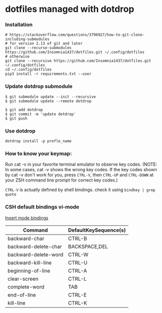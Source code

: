 # dotfiles managed with dotdrop

### Installation

```shell
# https://stackoverflow.com/questions/3796927/how-to-git-clone-including-submodules
# for version 2.13 of git and later
git clone --recurse-submodules https://github.com/Insomnia1437/dotfiles.git ~/.config/dotfiles
# otherwise
git clone --recursive https://github.com/Insomnia1437/dotfiles.git ~/.config/dotfiles
cd ~/.config/dotfiles
pip3 install -r requirements.txt --user
```

### Update dotdrop submodule

```shell
$ git submodule update --init --recursive
$ git submodule update --remote dotdrop

$ git add dotdrop
$ git commit -m 'update dotdrop'
$ git push
```

### Use dotdrop

```shell
dotdrop install -p profle_name
```

### How to know your keymap:

Run cat -v in your favorite terminal emulator to observe key codes.
(NOTE: In some cases, cat -v shows the wrong key codes.
If the key codes shown by cat -v don't work for you,
press `CTRL-V`, then `CTRL-UP` and `CTRL-DOWN` at your ZSH command line prompt for correct key codes.)

`CTRL-V` is actually defined by shell bindings.
check it using
`bindkey | grep quote`

### CSH default bindings vi-mode

[Insert mode bindings](http://www.kitebird.com/csh-tcsh-book/bindings.pdf)

|Command                 |DefaultKeySequence(s)|
| ----                   | ----                |
|backward-char           |CTRL-B  |
|backward-delete-char    |BACKSPACE,DEL  |
|backward-delete-word    |CTRL-W  |
|backward-kill-line      |CTRL-U  |
|beginning-of-line       |CTRL-A  |
|clear-screen            |CTRL-L  |
|complete-word           |TAB  |
|end-of-line             |CTRL-E  |
|kill-line               |CTRL-K  |
